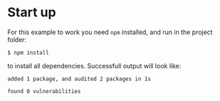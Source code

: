 # Start up

For this example to work you need `npm` installed, and run in the project folder:

```
$ npm install
```

to install all dependencies. Successfull output will look like:
```
added 1 package, and audited 2 packages in 1s

found 0 vulnerabilities
```
